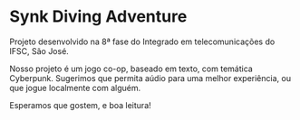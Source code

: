 # Synk Diving Adventure

Projeto desenvolvido na 8ª fase do Integrado em telecomunicações do IFSC, São José.

Nosso projeto é um jogo co-op, baseado em texto, com temática Cyberpunk. 
Sugerimos que permita aúdio para uma melhor experiência, ou que jogue localmente com alguém.

Esperamos que gostem, e boa leitura!
